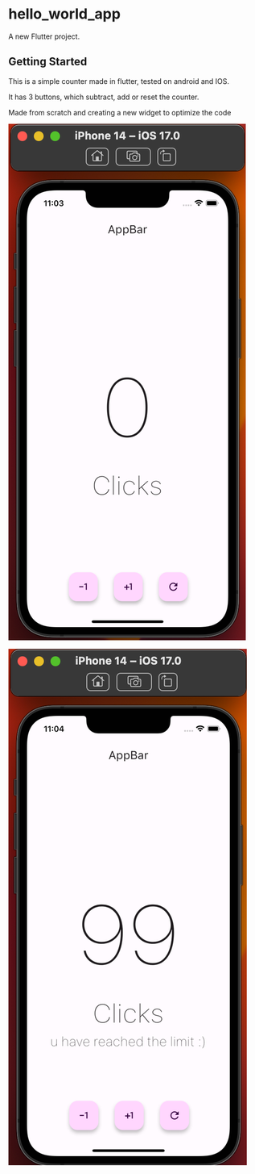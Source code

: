 # hello_world_app

A new Flutter project.

## Getting Started

This is a simple counter made in flutter, tested on android and IOS. 

It has 3 buttons, which subtract, add or reset the counter. 

Made from scratch and creating a new widget to optimize the code


![Demo 1](https://raw.githubusercontent.com/eserdeiro/hello_world_app/main/Captura%20de%20pantalla%202023-10-30%20a%20la(s)%2011.03.15.png)

![Demo 2](https://raw.githubusercontent.com/eserdeiro/hello_world_app/main/Captura%20de%20pantalla%202023-10-30%20a%20la(s)%2011.04.04.png)

